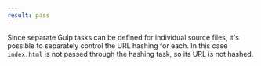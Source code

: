 ```yaml
---
result: pass
---
```


Since separate Gulp tasks can be defined for individual source files, it's possible to separately control the URL hashing for each. In this case `index.html` is not passed through the hashing task, so its URL is not hashed.
